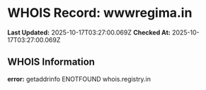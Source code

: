 # WHOIS Record: wwwregima.in

**Last Updated:** 2025-10-17T03:27:00.069Z
**Checked At:** 2025-10-17T03:27:00.069Z

## WHOIS Information

**error:** getaddrinfo ENOTFOUND whois.registry.in

